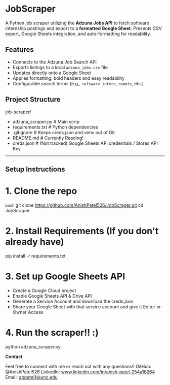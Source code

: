 # JobScraper
A Python job scraper utilizing the **Adzuna Jobs API** to fetch software internship postings and export to a **formatted Google Sheet**. Presents CSV export, Google Sheets integration, and auto-formatting for readability.


## Features

- Connects to the Adzuna Job Search API
- Exports listings to a local `adzuna_jobs.csv` file
- Updates directly onto a Google Sheet
- Applies formatting: bold headers and easy readability
- Configurable search terms (e.g., `software intern`, `remote`, etc.)

## Project Structure

job-scraper/
 - adzuna_scraper.py # Main scrip
 - requirements.txt # Python dependencies
 - .gitignore # Keeps creds.json and venv out of Git
 - README.md # Currently Reading!
 - creds.json # (Not tracked) Google Sheets API credentials / Stores API Key


---

## Setup Instructions

# 1. Clone the repo

```bash```
git clone https://github.com/AnishPatel526/JobScraper.git
cd JobScraper

# 2. Install Requirements (If you don't already have)

pip install -r requirements.txt

# 3. Set up Google Sheets API

- Create a Google Cloud project
- Enable Google Sheets API & Drive API
- Generate a Service Account and download the creds.json
- Share your Google Sheet with that service account and give it Editor or Owner Access

# 4. Run the scraper!! :)

python adzuna_scraper.py


**Contact**

Feel free to connect with me or reach out with any questions!!
GitHub: @AnishPatel526
LinkedIn: www.linkedin.com/in/anish-patel-254a18264
Email: abpatel1@unc.edu

